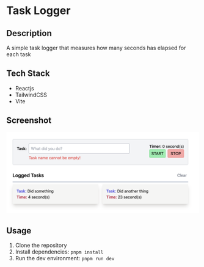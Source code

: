 # Task Logger

## Description
A simple task logger that measures how many seconds has elapsed for each task

## Tech Stack
- Reactjs
- TailwindCSS
- Vite

## Screenshot
![screenshot](./assets/screenshot.png)

## Usage
1. Clone the repository
2. Install dependencies: `pnpm install`
3. Run the dev environment: `pnpm run dev`